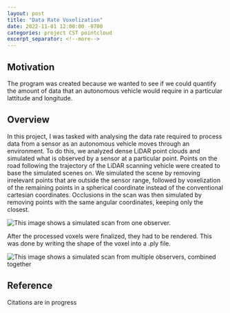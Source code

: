 ```yaml
---
layout: post
title: "Data Rate Voxelization"
date: 2022-11-01 12:00:00 -0700
categories: project CST pointcloud
excerpt_separator: <!--more-->
---
```


## Motivation

The program was created because we wanted to see if we could quantify the amount
of data that an autonomous vehicle would require in a particular lattitude and
longitude.

## Overview

In this project, I was tasked with analysing the data rate required to process
data from a sensor as an autonomous vehicle moves through an environment. To
do this, we analyzed dense LiDAR point clouds and simulated what is observed
by a sensor at a particular point.
Points on the road following the trajectory of the LiDAR scanning vehicle were
created to base the simulated scenes on. We simulated the scene
by removing irrelevant points that are outside the sensor range, followed by
voxelization of the remaining points in a spherical coordinate instead of the
conventional cartesian coordinates.
Occlusions in the scan was then simulated by removing points with the same
angular coordinates, keeping only the closest.

![This image shows a simulated scan from one observer.](/assets/images/sensor_vox/single_sensor_scan.jpg)

After the processed voxels were finalized, they had to be rendered. This was
done by writing the shape of the voxel into a .ply file.

![This image shows a simulated scan from multiple observers, combined together](/assets/images/sensor_vox/two_sensor_scans_100_and_250.jpg)

## Reference

Citations are in progress
